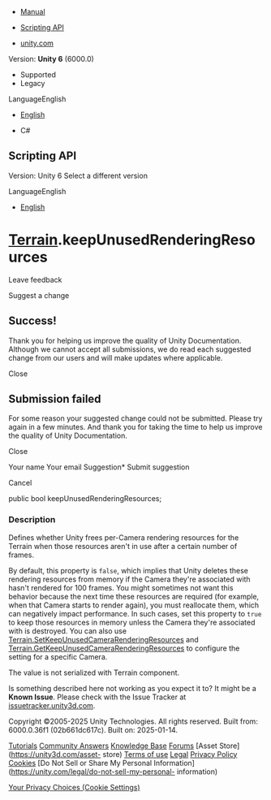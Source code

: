 [ ]()

  * [Manual](../Manual/index.html)
  * [Scripting API](../ScriptReference/index.html)

  * [unity.com](https://unity.com/)

Version: **Unity 6** (6000.0)

  * Supported
  * Legacy

LanguageEnglish

  * [English]()

  * C#

[ ](https://docs.unity3d.com)

## Scripting API

Version: Unity 6 Select a different version

LanguageEnglish

  * [English]()

#  [Terrain](Terrain.html).keepUnusedRenderingResources

Leave feedback

Suggest a change

## Success!

Thank you for helping us improve the quality of Unity Documentation. Although
we cannot accept all submissions, we do read each suggested change from our
users and will make updates where applicable.

Close

## Submission failed

For some reason your suggested change could not be submitted. Please <a>try
again</a> in a few minutes. And thank you for taking the time to help us
improve the quality of Unity Documentation.

Close

Your name Your email Suggestion* Submit suggestion

Cancel

[ ]()

public bool keepUnusedRenderingResources;

### Description

Defines whether Unity frees per-Camera rendering resources for the Terrain
when those resources aren't in use after a certain number of frames.

By default, this property is `false`, which implies that Unity deletes these
rendering resources from memory if the Camera they're associated with hasn't
rendered for 100 frames. You might sometimes not want this behavior because
the next time these resources are required (for example, when that Camera
starts to render again), you must reallocate them, which can negatively impact
performance. In such cases, set this property to `true` to keep those
resources in memory unless the Camera they're associated with is destroyed.
You can also use
[Terrain.SetKeepUnusedCameraRenderingResources](Terrain.SetKeepUnusedCameraRenderingResources.html)
and
[Terrain.GetKeepUnusedCameraRenderingResources](Terrain.GetKeepUnusedCameraRenderingResources.html)
to configure the setting for a specific Camera.  
  
The value is not serialized with Terrain component.

Is something described here not working as you expect it to? It might be a
**Known Issue**. Please check with the Issue Tracker at
[issuetracker.unity3d.com](https://issuetracker.unity3d.com).

Copyright ©2005-2025 Unity Technologies. All rights reserved. Built from:
6000.0.36f1 (02b661dc617c). Built on: 2025-01-14.

[Tutorials](https://unity3d.com/learn) [Community
Answers](https://answers.unity3d.com) [Knowledge
Base](https://support.unity3d.com/hc/en-us)
[Forums](https://forum.unity3d.com) [Asset Store](https://unity3d.com/asset-
store) [Terms of use](https://docs.unity3d.com/Manual/TermsOfUse.html)
[Legal](https://unity.com/legal) [Privacy
Policy](https://unity.com/legal/privacy-policy)
[Cookies](https://unity.com/legal/cookie-policy) [Do Not Sell or Share My
Personal Information](https://unity.com/legal/do-not-sell-my-personal-
information)

[Your Privacy Choices (Cookie Settings)](javascript:void\(0\);)

